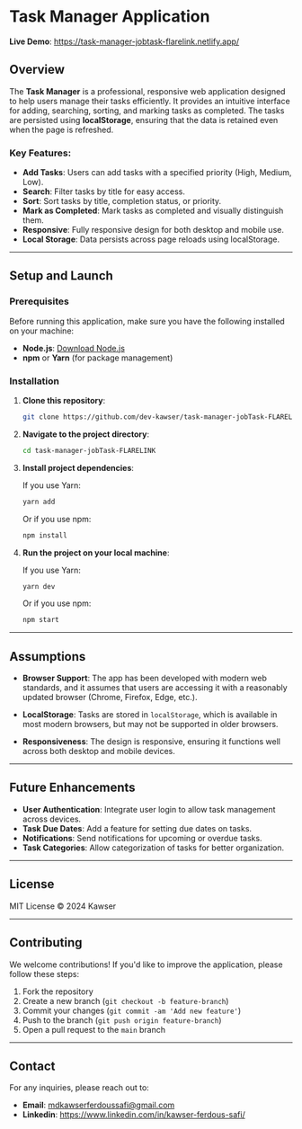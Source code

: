 # Task Manager Application 

**Live Demo**: https://task-manager-jobtask-flarelink.netlify.app/

## Overview

The **Task Manager** is a professional, responsive web application designed to help users manage their tasks efficiently. It provides an intuitive interface for adding, searching, sorting, and marking tasks as completed. The tasks are persisted using **localStorage**, ensuring that the data is retained even when the page is refreshed.

### Key Features:
- **Add Tasks**: Users can add tasks with a specified priority (High, Medium, Low).
- **Search**: Filter tasks by title for easy access.
- **Sort**: Sort tasks by title, completion status, or priority.
- **Mark as Completed**: Mark tasks as completed and visually distinguish them.
- **Responsive**: Fully responsive design for both desktop and mobile use.
- **Local Storage**: Data persists across page reloads using localStorage.

---

## Setup and Launch

### Prerequisites

Before running this application, make sure you have the following installed on your machine:
- **Node.js**: [Download Node.js](https://nodejs.org/)
- **npm** or **Yarn** (for package management)

### Installation

1. **Clone this repository**:
    ```sh
    git clone https://github.com/dev-kawser/task-manager-jobTask-FLARELINK.git
    ```
2. **Navigate to the project directory**:
    ```sh
    cd task-manager-jobTask-FLARELINK
    ```
3. **Install project dependencies**:

    If you use Yarn:
    ```sh
    yarn add
    ```
    Or if you use npm:
    ```sh
    npm install
    ```

4. **Run the project on your local machine**:

    If you use Yarn:
    ```sh
    yarn dev
    ```
    Or if you use npm:
    ```sh
    npm start
    ```

---

## Assumptions

- **Browser Support**: The app has been developed with modern web standards, and it assumes that users are accessing it with a reasonably updated browser (Chrome, Firefox, Edge, etc.).
  
- **LocalStorage**: Tasks are stored in `localStorage`, which is available in most modern browsers, but may not be supported in older browsers.

- **Responsiveness**: The design is responsive, ensuring it functions well across both desktop and mobile devices.

---

## Future Enhancements

- **User Authentication**: Integrate user login to allow task management across devices.
- **Task Due Dates**: Add a feature for setting due dates on tasks.
- **Notifications**: Send notifications for upcoming or overdue tasks.
- **Task Categories**: Allow categorization of tasks for better organization.

---

## License

MIT License © 2024 Kawser

---

## Contributing

We welcome contributions! If you'd like to improve the application, please follow these steps:

1. Fork the repository
2. Create a new branch (`git checkout -b feature-branch`)
3. Commit your changes (`git commit -am 'Add new feature'`)
4. Push to the branch (`git push origin feature-branch`)
5. Open a pull request to the `main` branch

---

## Contact

For any inquiries, please reach out to:

- **Email**: mdkawserferdoussafi@gmail.com
- **Linkedin**: https://www.linkedin.com/in/kawser-ferdous-safi/

